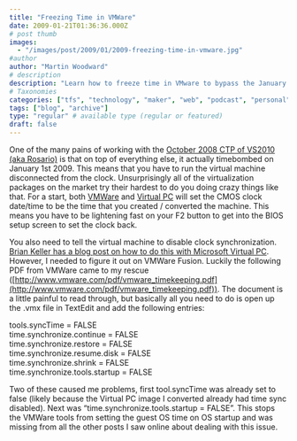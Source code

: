 ```yaml
---
title: "Freezing Time in VMWare"
date: 2009-01-21T01:36:36.000Z
# post thumb
images:
  - "/images/post/2009/01/2009-freezing-time-in-vmware.jpg"
#author
author: "Martin Woodward"
# description
description: "Learn how to freeze time in VMware to bypass the January 2009 timebomb issue in VS2010 (Rosario) seamlessly."
# Taxonomies
categories: ["tfs", "technology", "maker", "web", "podcast", "personal"]
tags: ["blog", "archive"]
type: "regular" # available type (regular or featured)
draft: false
---
```

[](http://www.woodwardweb.com/WindowsLiveWriter/BacktotheFuturewithVMWare_1104/tfs2010_on_mac_2.jpg) One of the many pains of working with the [October 2008 CTP of VS2010 (aka Rosario)](http://www.microsoft.com/downloads/details.aspx?FamilyId=922B4655-93D0-4476-BDA4-94CF5F8D4814&displaylang=en) is that on top of everything else, it actually timebombed on January 1st 2009. This means that you have to run the virtual machine disconnected from the clock. Unsurprisingly all of the virtualization packages on the market try their hardest to do you doing crazy things like that.  For a start, both [VMWare](http://www.vmware.com/) and [Virtual PC](http://www.microsoft.com/downloads/details.aspx?FamilyID=04d26402-3199-48a3-afa2-2dc0b40a73b6&displaylang=en) will set the CMOS clock date/time to be the time that you created / converted the machine.  This means you have to be lightening fast on your F2 button to get into the BIOS setup screen to set the clock back.  

You also need to tell the virtual machine to disable clock synchronization.  [Brian Keller has a blog post on how to do this with Microsoft Virtual PC](http://blogs.msdn.com/briankel/archive/2008/10/27/visual-studio-2010-ctp-vpc-dealing-with-activation-messages.aspx).  However, I needed to figure it out on VMWare Fusion. Luckily the following PDF from VMWare came to my rescue ([http://www.vmware.com/pdf/vmware_timekeeping.pdf](http://www.vmware.com/pdf/vmware_timekeeping.pdf)).  The document is a little painful to read through, but basically all you need to do is open up the .vmx file in TextEdit and add the following entries:     

tools.syncTime = FALSE     
time.synchronize.continue = FALSE      
time.synchronize.restore = FALSE      
time.synchronize.resume.disk = FALSE      
time.synchronize.shrink = FALSE      
time.synchronize.tools.startup = FALSE   

Two of these caused me problems, first tool.syncTime was already set to false (likely because the Virtual PC image I converted already had time sync disabled).  Next was “time.synchronize.tools.startup = FALSE”.  This stops the VMWare tools from setting the guest OS time on OS startup and was missing from all the other posts I saw online about dealing with this issue.